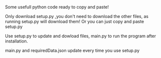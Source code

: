 Some usefull python code ready to copy and paste!

Only download setup.py ,you don't need to download the other files, as running setup.py will download them! Or you can just copy and paste setup.py

Use setup.py to update and dowload files, main.py to run the program after installation.

main.py and requiredData.json update every time you use setup.py
